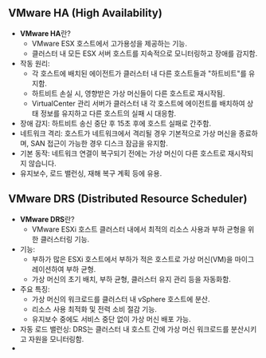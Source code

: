 ## VMware HA (High Availability)
- **VMware HA**란?
	- VMware ESX 호스트에서 고가용성을 제공하는 기능.
	- 클러스터 내 모든 ESX 서버 호스트를 지속적으로 모니터링하고 장애를 감지함.
- 작동 원리: 
  - 각 호스트에 배치된 에이전트가 클러스터 내 다른 호스트들과 "하트비트"를 유지함.
  - 하트비트 손실 시, 영향받은 가상 머신들이 다른 호스트로 재시작됨.
  - VirtualCenter 관리 서버가 클러스터 내 각 호스트에 에이전트를 배치하여 상태 정보를 유지하고 다른 호스트의 실패 시 대응함.
- 장애 감지: 하트비트 송신 중단 후 15초 후에 호스트 실패로 간주함.
- 네트워크 격리: 호스트가 네트워크에서 격리될 경우 기본적으로 가상 머신을 종료하며, SAN 접근이 가능한 경우 디스크 잠금을 유지함.
- 기본 동작: 네트워크 연결이 복구되기 전에는 가상 머신이 다른 호스트로 재시작되지 않습니다.
- 유지보수, 로드 밸런싱, 재해 복구 계획 등에 유용.

## VMware DRS (Distributed Resource Scheduler)
- **VMware DRS**란?
	- VMware ESXi 호스트 클러스터 내에서 최적의 리소스 사용과 부하 균형을 위한 클러스터링 기능.
- 기능: 
  - 부하가 많은 ESXi 호스트에서 부하가 적은 호스트로 가상 머신(VM)을 마이그레이션하여 부하 균형.
  - 가상 머신의 초기 배치, 부하 균형, 클러스터 유지 관리 등을 자동화함.
- 주요 특징: 
  - 가상 머신의 워크로드를 클러스터 내 vSphere 호스트에 분산.
  - 리소스 사용 최적화 및 전력 소비 절감 기능.
  - 유지보수 중에도 서비스 중단 없이 가상 머신 배포 가능.
- 자동 로드 밸런싱: DRS는 클러스터 내 호스트 간에 가상 머신 워크로드를 분산시키고 자원을 모니터링함.
- 